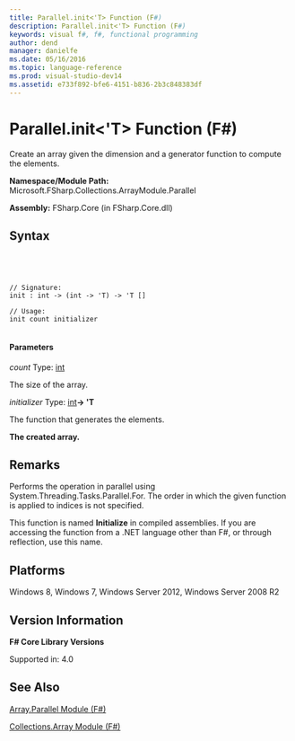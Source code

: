 ```yaml
---
title: Parallel.init<'T> Function (F#)
description: Parallel.init<'T> Function (F#)
keywords: visual f#, f#, functional programming
author: dend
manager: danielfe
ms.date: 05/16/2016
ms.topic: language-reference
ms.prod: visual-studio-dev14
ms.assetid: e733f892-bfe6-4151-b836-2b3c848383df 
---
```


# Parallel.init<'T> Function (F#)

Create an array given the dimension and a generator function to compute the elements.

**Namespace/Module Path:** Microsoft.FSharp.Collections.ArrayModule.Parallel

**Assembly:** FSharp.Core (in FSharp.Core.dll)


## Syntax



```




// Signature:
init : int -> (int -> 'T) -> 'T []

// Usage:
init count initializer


```





#### Parameters
*count*
Type: [int](http://msdn.microsoft.com/en-us/library/025d5455-3622-4ea5-9573-3ecbd4ee1375)


The size of the array.


*initializer*
Type: [int](http://msdn.microsoft.com/en-us/library/025d5455-3622-4ea5-9573-3ecbd4ee1375)**-&gt; 'T**


The function that generates the elements.



**The created array.**
## Remarks
Performs the operation in parallel using System.Threading.Tasks.Parallel.For. The order in which the given function is applied to indices is not specified.

This function is named **Initialize** in compiled assemblies. If you are accessing the function from a .NET language other than F#, or through reflection, use this name.


## Platforms
Windows 8, Windows 7, Windows Server 2012, Windows Server 2008 R2


## Version Information
**F# Core Library Versions**

Supported in: 4.0


## See Also
[Array.Parallel Module &#40;F&#35;&#41;](Array.Parallel-Module-%5BFSharp%5D.md)

[Collections.Array Module &#40;F&#35;&#41;](Collections.Array-Module-%5BFSharp%5D.md)


